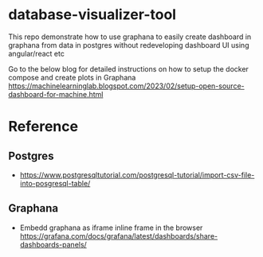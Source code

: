 # database-visualizer-tool
This repo demonstrate how to use graphana to easily create dashboard in graphana from data in postgres without redeveloping dashboard UI using angular/react etc

Go to the below blog for detailed instructions on how to setup the docker compose and create plots in Graphana
https://machinelearninglab.blogspot.com/2023/02/setup-open-source-dashboard-for-machine.html


# Reference
## Postgres
* https://www.postgresqltutorial.com/postgresql-tutorial/import-csv-file-into-posgresql-table/

## Graphana
* Embedd graphana as iframe inline frame in the browser 
https://grafana.com/docs/grafana/latest/dashboards/share-dashboards-panels/

